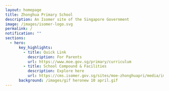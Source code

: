 ```yaml
---
layout: homepage
title: Zhonghua Primary School
description: An Isomer site of the Singapore Government
image: /images/isomer-logo.svg
permalink: /
notification: ""
sections:
  - hero:
      key_highlights:
        - title: Quick Link
          description: For Parents
          url: https://www.moe.gov.sg/primary/curriculum
        - title: School Compound & Facilities
          description: Explore here
          url: https://cms.isomer.gov.sg/sites/moe-zhonghuapri/media/images/mediaDirectory/images%2FSchool%20Tour%2F24%20October%20Images
      background: /images/gif heronew 10 april.gif
---
```

